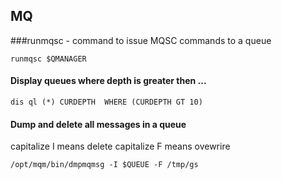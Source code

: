 ## MQ


###runmqsc - command to issue MQSC commands to a queue
```console
runmqsc $QMANAGER
```


#### Display queues  where depth is greater then ...
```console
dis ql (*) CURDEPTH  WHERE (CURDEPTH GT 10)
```

#### Dump and delete all messages in a queue
capitalize I means delete
capitalize F means ovewrire  
```console
/opt/mqm/bin/dmpmqmsg -I $QUEUE -F /tmp/gs
```
